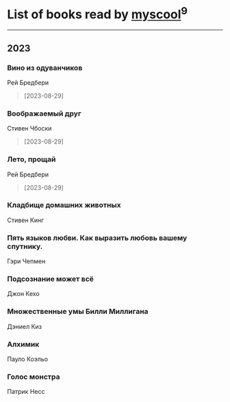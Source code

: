 # List of books read by [myscool](https://plus.google.com/u/0/101429613411254493072/)<sup>9</sup>
---

## 2023

### Вино из одуванчиков
Рей Бредбери
> [2023-08-29] 


### Воображаемый друг
Стивен Чбоски
> [2023-08-29] 


### Лето, прощай
Рей Бредбери
> [2023-08-29] 


### Кладбище домашних животных
Стивен Кинг


### Пять языков любви. Как выразить любовь вашему спутнику.
Гэри Чепмен


### Подсознание может всё
Джон Кехо


### Множественные умы Билли Миллигана
Дэниел Киз


### Алхимик
Пауло Коэльо


### Голос монстра
Патрик Несс




